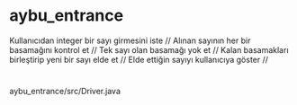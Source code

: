 # aybu_entrance

Kullanıcıdan integer bir sayı girmesini iste //
Alınan sayının her bir basamağını kontrol et //
Tek sayı olan basamağı yok et //
Kalan basamakları birleştirip yeni bir sayı elde et //
Elde ettiğin sayıyı kullanıcıya göster //
#
aybu_entrance/src/Driver.java
